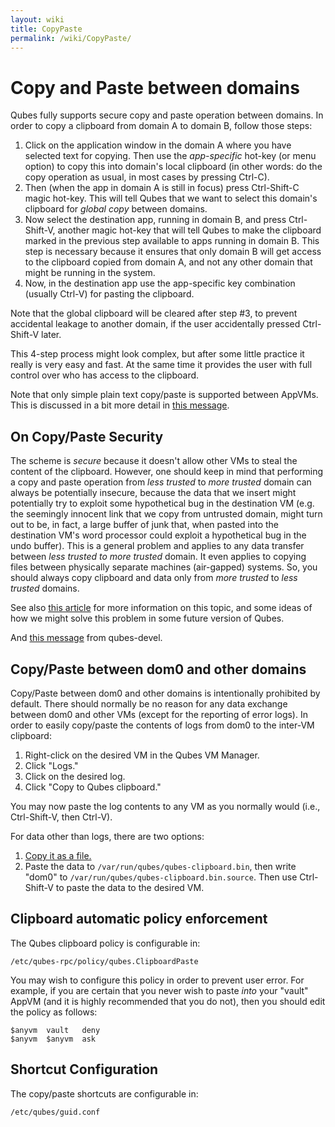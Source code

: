 ```yaml
---
layout: wiki
title: CopyPaste
permalink: /wiki/CopyPaste/
---
```


Copy and Paste between domains
==============================

Qubes fully supports secure copy and paste operation between domains. In order to copy a clipboard from domain A to domain B, follow those steps:

1.  Click on the application window in the domain A where you have selected text for copying. Then use the *app-specific* hot-key (or menu option) to copy this into domain's local clipboard (in other words: do the copy operation as usual, in most cases by pressing Ctrl-C).
2.  Then (when the app in domain A is still in focus) press Ctrl-Shift-C magic hot-key. This will tell Qubes that we want to select this domain's clipboard for *global copy* between domains.
3.  Now select the destination app, running in domain B, and press Ctrl-Shift-V, another magic hot-key that will tell Qubes to make the clipboard marked in the previous step available to apps running in domain B. This step is necessary because it ensures that only domain B will get access to the clipboard copied from domain A, and not any other domain that might be running in the system.
4.  Now, in the destination app use the app-specific key combination (usually Ctrl-V) for pasting the clipboard.

Note that the global clipboard will be cleared after step \#3, to prevent accidental leakage to another domain, if the user accidentally pressed Ctrl-Shift-V later.

This 4-step process might look complex, but after some little practice it really is very easy and fast. At the same time it provides the user with full control over who has access to the clipboard.

Note that only simple plain text copy/paste is supported between AppVMs. This is discussed in a bit more detail in [​this message](https://groups.google.com/group/qubes-devel/msg/57fe6695eb8ec8cd).

On Copy/Paste Security
----------------------

The scheme is *secure* because it doesn't allow other VMs to steal the content of the clipboard. However, one should keep in mind that performing a copy and paste operation from *less trusted* to *more trusted* domain can always be potentially insecure, because the data that we insert might potentially try to exploit some hypothetical bug in the destination VM (e.g. the seemingly innocent link that we copy from untrusted domain, might turn out to be, in fact, a large buffer of junk that, when pasted into the destination VM's word processor could exploit a hypothetical bug in the undo buffer). This is a general problem and applies to any data transfer between *less trusted to more trusted* domain. It even applies to copying files between physically separate machines (air-gapped) systems. So, you should always copy clipboard and data only from *more trusted* to *less trusted* domains.

See also [​this article](http://theinvisiblethings.blogspot.com/2011/03/partitioning-my-digital-life-into.html) for more information on this topic, and some ideas of how we might solve this problem in some future version of Qubes.

And [​this message](https://groups.google.com/group/qubes-devel/msg/48b4b532cee06e01) from qubes-devel.

Copy/Paste between dom0 and other domains
-----------------------------------------

Copy/Paste between dom0 and other domains is intentionally prohibited by default. There should normally be no reason for any data exchange between dom0 and other VMs (except for the reporting of error logs). In order to easily copy/paste the contents of logs from dom0 to the inter-VM clipboard:

1.  Right-click on the desired VM in the Qubes VM Manager.
2.  Click "Logs."
3.  Click on the desired log.
4.  Click "Copy to Qubes clipboard."

You may now paste the log contents to any VM as you normally would (i.e., Ctrl-Shift-V, then Ctrl-V).

For data other than logs, there are two options:

1.  [Copy it as a file.](/wiki/CopyToDomZero)
2.  Paste the data to `/var/run/qubes/qubes-clipboard.bin`, then write "dom0" to `/var/run/qubes/qubes-clipboard.bin.source`. Then use Ctrl-Shift-V to paste the data to the desired VM.

Clipboard automatic policy enforcement
--------------------------------------

The Qubes clipboard policy is configurable in:

``` {.wiki}
/etc/qubes-rpc/policy/qubes.ClipboardPaste
```

You may wish to configure this policy in order to prevent user error. For example, if you are certain that you never wish to paste *into* your "vault" AppVM (and it is highly recommended that you do not), then you should edit the policy as follows:

``` {.wiki}
$anyvm  vault   deny
$anyvm  $anyvm  ask
```

Shortcut Configuration
----------------------

The copy/paste shortcuts are configurable in:

``` {.wiki}
/etc/qubes/guid.conf
```
